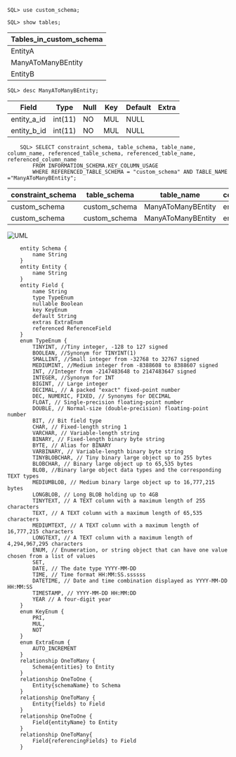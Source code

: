 ```SQL> use custom_schema;```

```SQL> show tables;```


| Tables_in_custom_schema               |
|---------------------------------------|
| EntityA                               |
| ManyAToManyBEntity                    |
| EntityB                               |


```SQL> desc ManyAToManyBEntity;```


| Field         | Type    | Null | Key | Default | Extra          |
|---------------|---------|------|-----|---------|----------------|
| entity_a_id   | int(11) | NO   | MUL | NULL    |                |
| entity_b_id   | int(11) | NO   | MUL | NULL    |                |


```
	SQL> SELECT constraint_schema, table_schema, table_name, column_name, referenced_table_schema, referenced_table_name, referenced_column_name 
		FROM INFORMATION_SCHEMA.KEY_COLUMN_USAGE 
		WHERE REFERENCED_TABLE_SCHEMA = "custom_schema" AND TABLE_NAME ="ManyAToManyBEntity";

```	

| constraint_schema | table_schema  | table_name         | column_name   | referenced_table_schema | referenced_table_name | referenced_column_name |
|-------------------|---------------|--------------------|---------------|-------------------------|-----------------------|------------------------|
| custom_schema     | custom_schema | ManyAToManyBEntity | entity_a_id   | custom_schema           | EntityA               | id                     |
| custom_schema     | custom_schema | ManyAToManyBEntity | entity_b_id   | custom_schema           | EntityB               | id                     |


![UML](https://github.com/meyacine/mariadb-reverse-engineering/raw/master/jdl.png "UML Diagram")


```
	entity Schema {
		name String
	}
	entity Entity {
		name String
	}
	entity Field {
		name String
		type TypeEnum
		nullable Boolean
		key KeyEnum
		default String
		extras ExtraEnum
		referenced ReferenceField
	}
	enum TypeEnum {
		TINYINT, //Tiny integer, -128 to 127 signed
		BOOLEAN, //Synonym for TINYINT(1)
		SMALLINT, //Small integer from -32768 to 32767 signed
		MEDIUMINT, //Medium integer from -8388608 to 8388607 signed
		INT, //Integer from -2147483648 to 2147483647 signed
		INTEGER, //Synonym for INT
		BIGINT, // Large integer
		DECIMAL, // A packed "exact" fixed-point number
		DEC, NUMERIC, FIXED, // Synonyms for DECIMAL
		FLOAT, // Single-precision floating-point number
		DOUBLE, // Normal-size (double-precision) floating-point number
		BIT, // Bit field type
		CHAR, // Fixed-length string 1	
		VARCHAR, // Variable-length string
		BINARY, // Fixed-length binary byte string
		BYTE, // Alias for BINARY
		VARBINARY, // Variable-length binary byte string
		TINYBLOBCHAR, // Tiny binary large object up to 255 bytes
		BLOBCHAR, // Binary large object up to 65,535 bytes
		BLOB, //Binary large object data types and the corresponding TEXT types
		MEDIUMBLOB, // Medium binary large object up to 16,777,215 bytes
		LONGBLOB, // Long BLOB holding up to 4GB
		TINYTEXT, // A TEXT column with a maximum length of 255 characters
		TEXT, // A TEXT column with a maximum length of 65,535 characters
		MEDIUMTEXT, // A TEXT column with a maximum length of 16,777,215 characters
		LONGTEXT, // A TEXT column with a maximum length of 4,294,967,295 characters
		ENUM, // Enumeration, or string object that can have one value chosen from a list of values
		SET,
		DATE, // The date type YYYY-MM-DD
		TIME, // Time format HH:MM:SS.ssssss
		DATETIME, // Date and time combination displayed as YYYY-MM-DD HH:MM:SS
		TIMESTAMP, // YYYY-MM-DD HH:MM:DD
		YEAR // A four-digit year
	}
	enum KeyEnum {
		PRI,
		MUL,
		NOT
	}
	enum ExtraEnum {
		AUTO_INCREMENT
	}
	relationship OneToMany {
		Schema{entities} to Entity
	}
	relationship OneToOne {
		Entity{schemaName} to Schema
	}
	relationship OneToMany {
		Entity{fields} to Field
	}
	relationship OneToOne {
		Field{entityName} to Entity
	}
	relationship OneToMany{
		Field{referencingFields} to Field
	}
```

